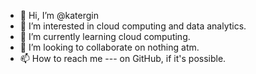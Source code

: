 - 👋 Hi, I’m @katergin
- 👀 I’m interested in cloud computing and data analytics.
- 🌱 I’m currently learning cloud computing.
- 💞️ I’m looking to collaborate on nothing atm.
- 📫 How to reach me --- on GitHub, if it's possible.

<!---
katergin/katergin is a ✨ special ✨ repository because its `README.md` (this file) appears on your GitHub profile.
You can click the Preview link to take a look at your changes.
--->

